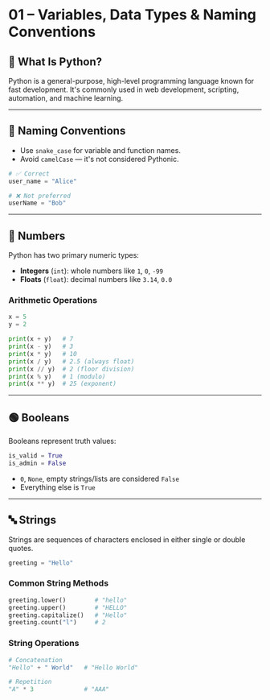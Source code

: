 # 01 – Variables, Data Types & Naming Conventions

## 🐍 What Is Python?

Python is a general-purpose, high-level programming language known for fast development. It's commonly used in web development, scripting, automation, and machine learning.

---

## 🧠 Naming Conventions

- Use `snake_case` for variable and function names.
- Avoid `camelCase` — it's not considered Pythonic.

```python
# ✅ Correct
user_name = "Alice"

# ❌ Not preferred
userName = "Bob"
```

---

## 🔢 Numbers

Python has two primary numeric types:

- **Integers** (`int`): whole numbers like `1`, `0`, `-99`
- **Floats** (`float`): decimal numbers like `3.14`, `0.0`

### Arithmetic Operations

```python
x = 5
y = 2

print(x + y)   # 7
print(x - y)   # 3
print(x * y)   # 10
print(x / y)   # 2.5 (always float)
print(x // y)  # 2 (floor division)
print(x % y)   # 1 (modulo)
print(x ** y)  # 25 (exponent)
```

---

## 🟢 Booleans

Booleans represent truth values:

```python
is_valid = True
is_admin = False
```

- `0`, `None`, empty strings/lists are considered `False`
- Everything else is `True`

---

## 🔤 Strings

Strings are sequences of characters enclosed in either single or double quotes.

```python
greeting = "Hello"
```

### Common String Methods

```python
greeting.lower()        # "hello"
greeting.upper()        # "HELLO"
greeting.capitalize()   # "Hello"
greeting.count("l")     # 2
```

### String Operations

```python
# Concatenation
"Hello" + " World"   # "Hello World"

# Repetition
"A" * 3              # "AAA"
```